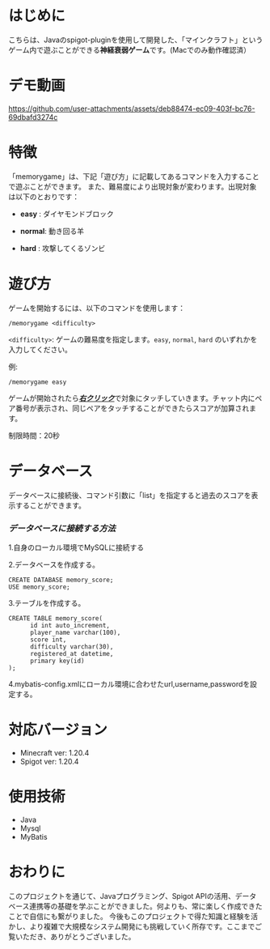 # はじめに

こちらは、Javaのspigot-pluginを使用して開発した、「マインクラフト」というゲーム内で遊ぶことができる**神経衰弱ゲーム**です。(Macでのみ動作確認済）



# デモ動画

https://github.com/user-attachments/assets/deb88474-ec09-403f-bc76-69dbafd3274c

# 特徴

「memorygame」は、下記「遊び方」に記載してあるコマンドを入力することで遊ぶことができます。
また、難易度により出現対象が変わります。出現対象は以下のとおりです：

* **easy** : ダイヤモンドブロック

* **normal**: 動き回る羊

* **hard**  : 攻撃してくるゾンビ
  
# 遊び方

ゲームを開始するには、以下のコマンドを使用します：

```
/memorygame <difficulty>
```

`<difficulty>`: ゲームの難易度を指定します。`easy`, `normal`, `hard` のいずれかを入力してください。

例:
```
/memorygame easy
```




ゲームが開始されたら<ins>***右クリック***</ins>で対象にタッチしていきます。チャット内にペア番号が表示され、同じペアをタッチすることができたらスコアが加算されます。

制限時間：20秒

# データベース

データベースに接続後、コマンド引数に「list」を指定すると過去のスコアを表示することができます。

### ***データベースに接続する方法***

1.自身のローカル環境でMySQLに接続する

2.データベースを作成する。

```
CREATE DATABASE memory_score;
USE memory_score;
```  
3.テーブルを作成する。

```
CREATE TABLE memory_score(
      id int auto_increment,
      player_name varchar(100),
      score int,
      difficulty varchar(30),
      registered_at datetime,
      primary key(id)
);
```
   
4.mybatis-config.xmlにローカル環境に合わせたurl,username,passwordを設定する。

# 対応バージョン

* Minecraft ver: 1.20.4
* Spigot ver: 1.20.4


# 使用技術

* Java
* Mysql
* MyBatis

# おわりに
このプロジェクトを通じて、Javaプログラミング、Spigot APIの活用、データベース連携等の基礎を学ぶことができました。何よりも、常に楽しく作成できたことで自信にも繋がりました。
今後もこのプロジェクトで得た知識と経験を活かし、より複雑で大規模なシステム開発にも挑戦していく所存です。ここまでご覧いただき、ありがとうございました。
